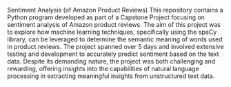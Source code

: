 Sentiment Analysis (of Amazon Product Reviews)
This repository contains a Python program developed as part of a Capstone Project focusing on sentiment analysis of Amazon product reviews. 
The aim of this project was to explore how machine learning techniques, specifically using the spaCy library, can be leveraged to determine 
the semantic meaning of words used in product reviews. The project spanned over 5 days and involved extensive testing and development to 
accurately predict sentiment based on the text data. Despite its demanding nature, the project was both challenging and rewarding, offering 
insights into the capabilities of natural language processing in extracting meaningful insights from unstructured text data.
